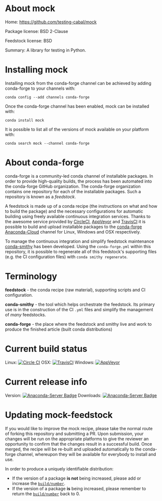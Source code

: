 About mock
==========

Home: https://github.com/testing-cabal/mock

Package license: BSD 2-Clause

Feedstock license: BSD

Summary: A library for testing in Python.



Installing mock
===============

Installing mock from the conda-forge channel can be achieved by adding conda-forge to your channels with:

```
conda config --add channels conda-forge
```

Once the conda-forge channel has been enabled, mock can be installed with:

```
conda install mock
```

It is possible to list all of the versions of mock available on your platform with:

```
conda search mock --channel conda-forge
```


About conda-forge
=================

conda-forge is a community-led conda channel of installable packages.
In order to provide high-quality builds, the process has been automated into the
conda-forge GitHub organization. The conda-forge organization contains one repository 
for each of the installable packages. Such a repository is known as a *feedstock*.

A feedstock is made up of a conda recipe (the instructions on what and how to build
the package) and the necessary configurations for automatic building using freely
available continuous integration services. Thanks to the awesome service provided by
[CircleCI](https://circleci.com/), [AppVeyor](http://www.appveyor.com/)
and [TravisCI](https://travis-ci.org/) it is possible to build and upload installable
packages to the [conda-forge](https://anaconda.org/conda-forge)
[Anaconda-Cloud](http://docs.anaconda.org/) channel for Linux, Windows and OSX respectively.

To manage the continuous integration and simplify feedstock maintenance
[conda-smithy](http://github.com/conda-forge/conda-smithy) has been developed.
Using the ``conda-forge.yml`` within this repository, it is possible to regenerate all of
this feedstock's supporting files (e.g. the CI configuration files) with ``conda smithy regenerate``.


Terminology
===========

**feedstock** - the conda recipe (raw material), supporting scripts and CI configuration.

**conda-smithy** - the tool which helps orchestrate the feedstock.
                   Its primary use is in the construction of the CI ``.yml`` files
                   and simplify the management of *many* feedstocks.

**conda-forge** - the place where the feedstock and smithy live and work to
                  produce the finished article (built conda distributions)

Current build status
====================
Linux: [![Circle CI](https://circleci.com/gh/conda-forge/mock-feedstock.svg?style=svg)](https://circleci.com/gh/conda-forge/mock-feedstock)
OSX: [![TravisCI](https://travis-ci.org/conda-forge/mock-feedstock.svg?branch=master)](https://travis-ci.org/conda-forge/mock-feedstock) 
Windows: [![AppVeyor](https://ci.appveyor.com/api/projects/status/github/conda-forge/mock-feedstock?svg=True)](https://ci.appveyor.com/project/conda-forge/mock-feedstock/branch/master)

Current release info
====================
Version: [![Anaconda-Server Badge](https://anaconda.org/conda-forge/mock/badges/version.svg)](https://anaconda.org/conda-forge/mock)
Downloads: [![Anaconda-Server Badge](https://anaconda.org/conda-forge/mock/badges/downloads.svg)](https://anaconda.org/conda-forge/mock)


Updating mock-feedstock
=======================

If you would like to improve the mock recipe, please take the normal
route of forking this repository and submitting a PR. Upon submission, your changes will
be run on the appropriate platforms to give the reviewer an opportunity to confirm that the
changes result in a successful build. Once merged, the recipe will be re-built and uploaded
automatically to the conda-forge channel, whereupon they will be available for everybody to
install and use.

In order to produce a uniquely identifiable distribution:
 * If the version of a package **is not** being increased, please add or increase
   the [``build/number``](http://conda.pydata.org/docs/building/meta-yaml.html#build-number-and-string). 
 * If the version of a package **is** being increased, please remember to return
   the [``build/number``](http://conda.pydata.org/docs/building/meta-yaml.html#build-number-and-string)
   back to 0.
